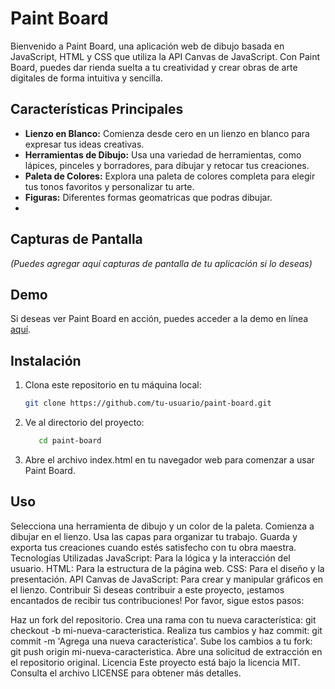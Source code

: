# Paint Board

Bienvenido a Paint Board, una aplicación web de dibujo basada en JavaScript, HTML y CSS que utiliza la API Canvas de JavaScript. Con Paint Board, puedes dar rienda suelta a tu creatividad y crear obras de arte digitales de forma intuitiva y sencilla.

## Características Principales

- **Lienzo en Blanco:** Comienza desde cero en un lienzo en blanco para expresar tus ideas creativas.
- **Herramientas de Dibujo:** Usa una variedad de herramientas, como lápices, pinceles y borradores, para dibujar y retocar tus creaciones.
- **Paleta de Colores:** Explora una paleta de colores completa para elegir tus tonos favoritos y personalizar tu arte.
- **Figuras:** Diferentes formas geomatricas que podras dibujar.
- 

## Capturas de Pantalla

_(Puedes agregar aquí capturas de pantalla de tu aplicación si lo deseas)_

## Demo

Si deseas ver Paint Board en acción, puedes acceder a la demo en línea [aquí](enlace-a-tu-demo.com).

## Instalación

1. Clona este repositorio en tu máquina local:

   ```bash
   git clone https://github.com/tu-usuario/paint-board.git

2. Ve al directorio del proyecto:
    ```bash
       cd paint-board


2. Abre el archivo index.html en tu navegador web para comenzar a usar Paint Board.

## Uso

Selecciona una herramienta de dibujo y un color de la paleta.
Comienza a dibujar en el lienzo.
Usa las capas para organizar tu trabajo.
Guarda y exporta tus creaciones cuando estés satisfecho con tu obra maestra.
Tecnologías Utilizadas
JavaScript: Para la lógica y la interacción del usuario.
HTML: Para la estructura de la página web.
CSS: Para el diseño y la presentación.
API Canvas de JavaScript: Para crear y manipular gráficos en el lienzo.
Contribuir
Si deseas contribuir a este proyecto, ¡estamos encantados de recibir tus contribuciones! Por favor, sigue estos pasos:

Haz un fork del repositorio.
Crea una rama con tu nueva característica: git checkout -b mi-nueva-caracteristica.
Realiza tus cambios y haz commit: git commit -m 'Agrega una nueva característica'.
Sube los cambios a tu fork: git push origin mi-nueva-caracteristica.
Abre una solicitud de extracción en el repositorio original.
Licencia
Este proyecto está bajo la licencia MIT. Consulta el archivo LICENSE para obtener más detalles.
